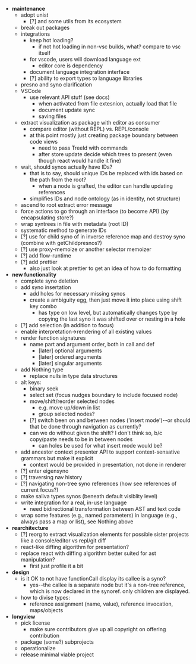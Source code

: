 * **maintenance**
  * adopt unist
    * [?] and some utils from its ecosystem
  * break out packages
  * integrations
    * keep hot loading?
      * if not hot loading in non-vsc builds, what? compare to vsc itself
    * for vscode, users will download language ext
      * editor core is dependency
    * document language integration interface
    * [?] ability to export types to language libraries
  * presno and syno clarification
  * VSCode
    * use relevant API stuff (see docs)
       * when activated from file extesnion, actually load that file
       * document update sync
       * saving files
  * extract visualization as package with editor as consumer
    * compare editor (without REPL) vs. REPL/console
    * at this point mostly just creating package boundary between code views
      * need to pass TreeId with commands
      * after store update decide which trees to present (even though react would handle it fine)
  * wait, should synos actually have IDs?
    * that is to say, should unique IDs be replaced with ids based on the path from the root?
      * when a node is grafted, the editor can handle updating references
    * simplifies IDs and node ontology (as in identity, not structure)
  * ascend to root extract error message
  * force actions to go through an interface (to become API) (by encapsulating store?)
  * wrap syntrees in file with metadata (root ID)
  * systematic method to generate IDs
  * [?] use for child syno of in inverse reference map and destroy syno (combine with getChildpresnos?)
  * [?] use proxy-memoize or another selector memoizer
  * [?] add flow-runtime
  * [?] add prettier
    * also just look at prettier to get an idea of how to do formatting
* **new functionality**
  * complete syno deletion
  * add syno insertation
    * add holes for necessary missing synos
    * create a ambiguity egg, then just move it into place using shift key combo
      * has type on low level, but automatically changes type by copying the last syno it was shifted over or nesting in a hole
  * [?] add selection (in addition to focus)
  * enable interpretation->rendering of all existing values
  * render function signatures
    * name part and argument order, both in call and def
      * [later] optional arguments
      * [later] ordered arguments
      * [later] singular arguments
  * add Nothing type
    * replace nulls in type data structures
  * alt keys:
    * binary seek
    * select set (focus nudges boundary to include focused node)
    * move/shift/reorder selected nodes
      * e.g. move up/down in list
      * group selected nodes?
    * [?] switch been on and between nodes ('insert mode')--or should that be done through navigation as currently?
    * can we do without given the shift? I don't think so, b/c copy/paste needs to be in between nodes
      * can holes be used for what insert mode would be?
  * add ancestor context presenter API to support context-sensative grammars but make it explicit
    * context would be provided in presentation, not done in renderer
  * [?] enter eigensyno
  * [?] traversing nav history
  * [?] navigating non-tree syno references (how see references of current focus?)
  * make saliva types synos (beneath default visiblity level)
  * write integration for a real, in-use language
    * need bidirectional transformation between AST and text code
  * wrap some features (e.g., named parameters) in language (e.g., always pass a map or list), see Nothing above
* **rearchitecture**
  * [?] reorg to extract visualization elements for possible sister projects like a console/editor vs repl/git diff
  * react-like diffing algorithm for presentation?
  * replace react with diffing algorithm better suited for ast manipulation?
    * first just profile it a bit
* **design**
  * is it OK to not have functionCall display its callee is a syno?
    * yes--the callee is a separate node but it's a non-tree reference, which is now declared in the synoref. only children are displayed.
  * how to divise types:
    * reference assignment (name, value), reference invocation, maps/objects
* **longview**
  * pick license
    * make sure contributors give up all copyright on offering contribution
  * package (some?) subprojects
  * operationalize
  * release minimal viable project
